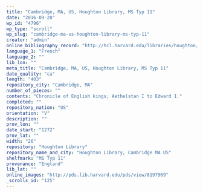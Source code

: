 ```yaml
---
title: "Cambridge, MA, US, Houghton Library, MS Typ 11"
date: "2016-09-28"
wp_id: "4796"
wp_type: "scroll"
wp_slug: "cambridge-ma-us-houghton-library-ms-typ-11"
creator: "admin"
online_bibliography_record: "http://hcl.harvard.edu/libraries/houghton/collections/early_manuscripts/bibliographies/Typ/Typ011.html"
language_1: "French"
language_2: ""
lib_lon: ""
meta_title: "Cambridge, MA, US, Houghton Library, MS Typ 11"
date_quality: "ca"
length: "403"
repository_city: "Cambridge, MA"
number_of_pieces: ""
contents: "Chronicle of English kings; Aethelstan I to Edward I."
completed: ""
repository_nation: "US"
orientation: "V"
description: ""
prov_lon: ""
date_start: "1272"
prov_lat: ""
width: "26"
repository: "Houghton Library"
repository_name_and_city: "Houghton Library, Cambridge MA US"
shelfmark: "MS Typ 11"
provenance: "England"
lib_lat: ""
online_images: "http://pds.lib.harvard.edu/pds/view/8197969"
_scrolls_id: "125"
---
```



